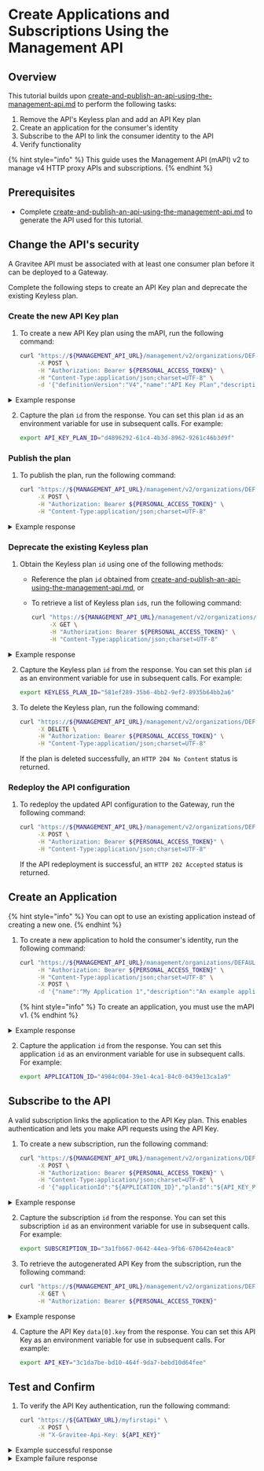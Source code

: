 # Create Applications and Subscriptions Using the Management API

## Overview

This tutorial builds upon [create-and-publish-an-api-using-the-management-api.md](create-and-publish-an-api-using-the-management-api.md "mention") to perform the following tasks:

1. Remove the API's Keyless plan and add an API Key plan
2. Create an application for the consumer's identity
3. Subscribe to the API to link the consumer identity to the API
4. Verify functionality

{% hint style="info" %}
This guide uses the Management API (mAPI) v2 to manage v4 HTTP proxy APIs and subscriptions.
{% endhint %}

## Prerequisites

* Complete [create-and-publish-an-api-using-the-management-api.md](create-and-publish-an-api-using-the-management-api.md "mention") to generate the API used for this tutorial.

## Change the API's security

A Gravitee API must be associated with at least one consumer plan before it can be deployed to a Gateway.&#x20;

Complete the following steps to create an API Key plan and deprecate the existing Keyless plan.

### Create the new API Key plan

1.  To create a new API Key plan using the mAPI, run the following command:

    ```sh
    curl "https://${MANAGEMENT_API_URL}/management/v2/organizations/DEFAULT/environments/DEFAULT/apis/${API_ID}/plans" \
         -X POST \
         -H "Authorization: Bearer ${PERSONAL_ACCESS_TOKEN}" \
         -H "Content-Type:application/json;charset=UTF-8" \
         -d '{"definitionVersion":"V4","name":"API Key Plan","description":"Secured using API Keys","security":{"type":"API_KEY"},"mode":"STANDARD"}'
    ```

<details>

<summary>Example response</summary>

If your request is successful, the mAPI endpoint returns an `HTTP 201 Created` status and the plan's full configuration.

```json
{
  "definitionVersion" : "V4",
  "flows" : [ ],
  "id" : "d4896292-61c4-4b3d-8962-9261c46b3d9f",
  "name" : "API Key Plan",
  "description" : "Secured using API Keys",
  "apiId" : "3c054704-65cc-4415-8547-0465cce41582",
  "security" : {
    "type" : "API_KEY"
  },
  "mode" : "STANDARD",
  "characteristics" : [ ],
  "commentRequired" : false,
  "createdAt" : "2025-09-12T14:59:52.664Z",
  "excludedGroups" : [ ],
  "order" : 0,
  "status" : "STAGING",
  "tags" : [ ],
  "type" : "API",
  "updatedAt" : "2025-09-12T14:59:52.664Z",
  "validation" : "MANUAL"
}
```

</details>

2.  Capture the plan `id` from the response. You can set this plan `id` as an environment variable for use in subsequent calls. For example:

    ```sh
    export API_KEY_PLAN_ID="d4896292-61c4-4b3d-8962-9261c46b3d9f" 
    ```

### Publish the plan <a href="#id-5.-publish-the-plan" id="id-5.-publish-the-plan"></a>

1.  To publish the plan, run the following command:

    ```sh
    curl "https://${MANAGEMENT_API_URL}/management/v2/organizations/DEFAULT/environments/DEFAULT/apis/${API_ID}/plans/${API_KEY_PLAN_ID}/_publish" \
         -X POST \
         -H "Authorization: Bearer ${PERSONAL_ACCESS_TOKEN}" \
         -H "Content-Type:application/json;charset=UTF-8"
    ```

<details>

<summary>Example response</summary>

If the plan is published successfully, an `HTTP 200 OK` status is returned.&#x20;

```json
{
  "definitionVersion" : "V4",
  "flows" : [ ],
  "id" : "d4896292-61c4-4b3d-8962-9261c46b3d9f",
  "name" : "API Key Plan",
  "description" : "Secured using API Keys",
  "apiId" : "3c054704-65cc-4415-8547-0465cce41582",
  "security" : {
    "type" : "API_KEY"
  },
  "mode" : "STANDARD",
  "characteristics" : [ ],
  "commentRequired" : false,
  "createdAt" : "2025-09-12T14:59:52.664Z",
  "excludedGroups" : [ ],
  "order" : 4,
  "publishedAt" : "2025-09-12T15:03:33.582Z",
  "status" : "PUBLISHED",
  "tags" : [ ],
  "type" : "API",
  "updatedAt" : "2025-09-12T15:03:33.582Z",
  "validation" : "MANUAL"
}
```

</details>

### Deprecate the existing Keyless plan <a href="#id-5.-publish-the-plan" id="id-5.-publish-the-plan"></a>

1. Obtain the Keyless plan `id` using one of the following methods:
   * Reference the plan `id` obtained from [create-and-publish-an-api-using-the-management-api.md](create-and-publish-an-api-using-the-management-api.md "mention"), or
   *   To retrieve a list of Keyless plan `id`s, run the following command:

       ```sh
       curl "https://${MANAGEMENT_API_URL}/management/v2/organizations/DEFAULT/environments/DEFAULT/apis/${API_ID}/plans?securities=KEY_LESS,KEY_LESS" \
            -X GET \
            -H "Authorization: Bearer ${PERSONAL_ACCESS_TOKEN}" \
            -H "Content-Type:application/json;charset=UTF-8"
       ```

<details>

<summary>Example response</summary>

If your request is successful, an `HTTP 201 Created` status is returned.  In the example response below, the Keyless Plan `id` is `581ef289-35b6-4bb2-9ef2-8935b64bb2a6`.

```json
{
  "data" : [ {
    "definitionVersion" : "V4",
    "id" : "581ef289-35b6-4bb2-9ef2-8935b64bb2a6",
    "name" : "keyless",
    "description" : "",
    "apiId" : "3c054704-65cc-4415-8547-0465cce41582",
    "security" : {
      "type" : "KEY_LESS",
      "configuration" : { }
    },
    "mode" : "STANDARD",
    "characteristics" : [ ],
    "commentMessage" : "",
    "commentRequired" : false,
    "createdAt" : "2025-09-12T14:02:01.378Z",
    "excludedGroups" : [ ],
    "generalConditions" : "",
    "order" : 3,
    "publishedAt" : "2025-09-12T14:02:04.627Z",
    "status" : "PUBLISHED",
    "tags" : [ ],
    "type" : "API",
    "updatedAt" : "2025-09-12T14:02:04.627Z",
    "validation" : "MANUAL"
  } ]
}
```

</details>

2.  Capture the Keyless plan `id` from the response. You can set this plan `id` as an environment variable for use in subsequent calls. For example:

    ```sh
    export KEYLESS_PLAN_ID="581ef289-35b6-4bb2-9ef2-8935b64bb2a6" 
    ```
3.  To delete the Keyless plan, run the following command:

    ```sh
    curl "https://${MANAGEMENT_API_URL}/management/v2/organizations/DEFAULT/environments/DEFAULT/apis/${API_ID}/plans/${KEYLESS_PLAN_ID}" \
         -X DELETE \
         -H "Authorization: Bearer ${PERSONAL_ACCESS_TOKEN}" \
         -H "Content-Type:application/json;charset=UTF-8"     
    ```

    If the plan is deleted successfully, an `HTTP 204 No Content` status is returned.

### Redeploy the API configuration <a href="#id-5.-publish-the-plan" id="id-5.-publish-the-plan"></a>

1.  To redeploy the updated API configuration to the Gateway, run the following command:

    ```sh
    curl "https://${MANAGEMENT_API_URL}/management/v2/organizations/DEFAULT/environments/DEFAULT/apis/${API_ID}/deployments" \
         -X POST \
         -H "Authorization: Bearer ${PERSONAL_ACCESS_TOKEN}" \
         -H "Content-Type:application/json;charset=UTF-8"
    ```

    If the API redeployment is successful, an `HTTP 202 Accepted` status is returned.

## Create an Application

{% hint style="info" %}
You can opt to use an existing application instead of creating a new one.
{% endhint %}

1.  To create a new application to hold the consumer's identity, run the following command:

    ```sh
    curl "https://${MANAGEMENT_API_URL}/management/organizations/DEFAULT/environments/DEFAULT/applications" \
         -H "Authorization: Bearer ${PERSONAL_ACCESS_TOKEN}" \
         -H "Content-Type:application/json;charset=UTF-8" \
         -X POST \
         -d '{"name":"My Application 1","description":"An example application to record subscriptions to APIs"}'
    ```



    {% hint style="info" %}
    To create an application, you must use the mAPI v1.
    {% endhint %}

<details>

<summary>Example response</summary>

If the application is created successfully, an `HTTP 201 Created` status is returned.

```json
{
  "id" : "4984c004-39e1-4ca1-84c0-0439e13ca1a9",
  "name" : "My Application 1",
  "description" : "An example application to record subscriptions to APIs",
  "environmentId" : "DEFAULT",
  "status" : "ACTIVE",
  "type" : "SIMPLE",
  "created_at" : 1757690270995,
  "updated_at" : 1757690270995,
  "api_key_mode" : "UNSPECIFIED",
  "owner" : {
    "id" : "dbb5eb4c-3fdg-4f5d-b5db-4d3fdb0f5de5",
    "displayName" : "admin",
    "type" : "USER"
  }
}  
```

</details>

2.  Capture the application `id` from the response. You can set this application `id` as an environment variable for use in subsequent calls. For example:

    ```sh
    export APPLICATION_ID="4984c004-39e1-4ca1-84c0-0439e13ca1a9"
    ```

## Subscribe to the API

A valid subscription links the application to the API Key plan. This enables authentication and lets you make API requests using the API Key.

1.  To create a new subscription, run the following command:

    ```sh
    curl "https://${MANAGEMENT_API_URL}/management/v2/organizations/DEFAULT/environments/DEFAULT/apis/${API_ID}/subscriptions" \
         -X POST \
         -H "Authorization: Bearer ${PERSONAL_ACCESS_TOKEN}" \
         -H "Content-Type:application/json;charset=UTF-8" \
         -d '{"applicationId":"${APPLICATION_ID}","planId":"${API_KEY_PLAN_ID}"}'
    ```

<details>

<summary>Example response</summary>

If the subscription is created successfully, an `HTTP 201 Created` status is returned.

```json
{
  "id" : "3a1fb667-0642-44ea-9fb6-670642e4eac8",
  "api" : {
    "id" : "3c054704-65cc-4415-8547-0465cce41582"
  },
  "plan" : {
    "id" : "d4896292-61c4-4b3d-8962-9261c46b3d9f"
  },
  "application" : {
    "id" : "4984c004-39e1-4ca1-84c0-0439e13ca1a9"
  },
  "metadata" : { },
  "status" : "ACCEPTED",
  "consumerStatus" : "STARTED",
  "processedBy" : {
    "id" : "dbb5db4c-3fdb-4f5d-b5db-4c3fdb9f5de5"
  },
  "subscribedBy" : {
    "id" : "dbb5db4c-3fdb-4f5d-b5db-4c3fdb9f5de5"
  },
  "processedAt" : "2025-09-12T15:36:42.407Z",
  "startingAt" : "2025-09-12T15:36:42.407Z",
  "createdAt" : "2025-09-12T15:36:42.351Z",
  "updatedAt" : "2025-09-12T15:36:42.407Z",
  "origin" : "MANAGEMENT"
}
```

</details>

2.  Capture the subscription `id` from the response. You can set this subscription `id` as an environment variable for use in subsequent calls. For example:

    ```sh
    export SUBSCRIPTION_ID="3a1fb667-0642-44ea-9fb6-670642e4eac8"
    ```
3.  To retrieve the autogenerated API Key from the subscription, run the following command:

    ```sh
    curl "https://${MANAGEMENT_API_URL}/management/v2/organizations/DEFAULT/environments/DEFAULT/apis/${API_ID}/subscriptions/${SUBSCRIPTION_ID}/api-keys" \
         -X GET \
         -H "Authorization: Bearer ${PERSONAL_ACCESS_TOKEN}"
    ```

<details>

<summary>Example response</summary>

In this example, the API Key is `3c1da7be-bd10-464f-9da7-bebd10d64fee`.

```json
{
  "data" : [ {
    "id" : "24904132-4041-475f-9041-324041775fd3",
    "key" : "3c1da7be-bd10-464f-9da7-bebd10d64fee",
    "application" : {
      "id" : "4984c004-39e1-4ca1-84c0-0439e13ca1a9",
      "name" : "My Application 1",
      "description" : "An example application to record subscriptions to APIs",
      "type" : "SIMPLE",
      "primaryOwner" : {
        "id" : "dbb5db4c-3fdb-4f5d-b5db-4c3fdb9f5de5",
        "displayName" : "admin",
        "type" : "USER"
      }
    },
    "subscriptions" : [ {
      "id" : "3a1fb667-0642-44ea-9fb6-670642e4eac8"
    } ],
    "revoked" : false,
    "paused" : false,
    "expired" : false,
    "createdAt" : "2025-09-12T15:36:42.407Z",
    "updatedAt" : "2025-09-12T15:36:42.407Z"
  } ]
} 
```

</details>

4.  Capture the API Key `data[0].key` from the response. You can set this API Key as an environment variable for use in subsequent calls. For example:

    ```sh
    export API_KEY="3c1da7be-bd10-464f-9da7-bebd10d64fee"
    ```

## Test and Confirm

1.  To verify the API Key authentication, run the following command:

    ```sh
    curl "https://${GATEWAY_URL}/myfirstapi" \
         -X POST \
         -H "X-Gravitee-Api-Key: ${API_KEY}"
    ```

<details>

<summary>Example successful response</summary>

A successful response shows a match between the provided and stored API Keys.

```json
{
    "headers": {
        "Host": "api.gravitee.io",
        "Accept": "*/*",
        "Postman-Token": "11a0ce89-4e68-4c00-bc73-571c78788fd1",
        "User-Agent": "PostmanRuntime/7.46.0",
        "X-Gravitee-Api-Key": "3c1da7be-bd10-464f-9da7-bebd10d64fee",
        "X-Gravitee-Request-Id": "aa38ca36-1828-4b2d-b8ca-361828fb2dbd",
        "X-Gravitee-Transaction-Id": "dab113f5-b678-4666-b113-f5b678866631",
        "accept-encoding": "deflate, gzip"
    },
    "query_params": {},
    "bodySize": 0
} 
```

</details>

<details>

<summary>Example failure response</summary>

An authentication failure occurs when the API Key is missing or incorrect.

```json
{
    "message": "Unauthorized",
    "http_status_code": 401
} 
```

</details>
